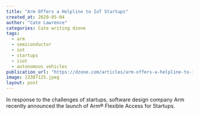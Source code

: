 ```yaml
---
title: "Arm Offers a Helpline to IoT Startups"
created_at: 2020-05-04
author: "Cate Lawrence"
categories: Cate writing dzone
tags: 
  - arm
  - semiconductor
  - iot
  - startups
  - iiot
  - autonomous vehicles
publication_url: "https://dzone.com/articles/arm-offers-a-helpline-to-iot-startups"
image: 13387125.jpeg
layout: post
---
```

In response to the challenges of startups, software design company Arm recently announced the launch of Arm® Flexible Access for Startups.

